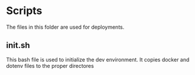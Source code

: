 # Scripts
The files in this folder are used for deployments.

## init.sh
This bash file is used to initialize the dev environment.  It copies docker and dotenv files to the proper directores